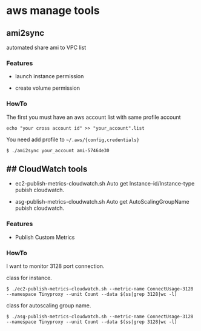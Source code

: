 # aws manage tools 

## ami2sync

automated share ami to VPC list

### Features

- launch instance permission

- create volume permission

### HowTo

The first you must have an aws account list with same profile account

```
echo "your cross account id" >> "your_account".list
```

You need add profile to `~/.aws/{config,credentials}`

```
$ ./ami2sync your_account ami-57464e30
```

## ## CloudWatch tools

- ec2-publish-metrics-cloudwatch.sh
Auto get Instance-id/Instance-type pubish cloudwatch.

- asg-publish-metrics-cloudwatch.sh
Auto get AutoScalingGroupName pubish cloudwatch.

### Features

- Publish Custom Metrics

### HowTo

I want to monitor 3128 port connection.

class for instance.
```
$ ./ec2-publish-metrics-cloudwatch.sh --metric-name ConnectUsage-3128 --namespace Tinyproxy --unit Count --data $(ss|grep 3128|wc -l)
```

class for autoscaling group name.
```
$ ./asg-publish-metrics-cloudwatch.sh --metric-name ConnectUsage-3128 --namespace Tinyproxy --unit Count --data $(ss|grep 3128|wc -l)
```













